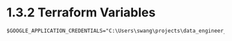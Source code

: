 # 1.3.2 Terraform Variables

```
$GOOGLE_APPLICATION_CREDENTIALS="C:\Users\swang\projects\data_engineer_zoomcamp\week_1\3_TERRAFORM\keys\my_cred.json"
```